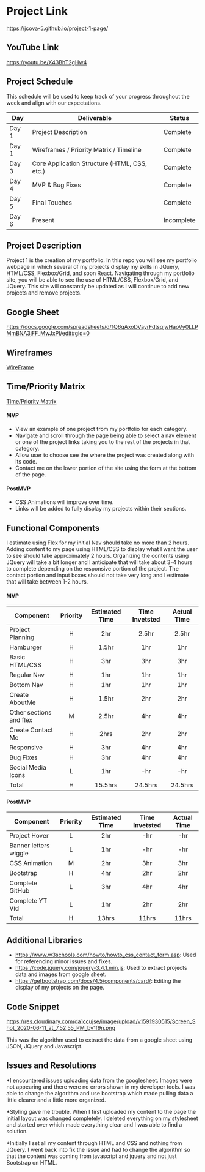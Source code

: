 # Project Link

https://jcova-5.github.io/project-1-page/

## YouTube Link

https://youtu.be/X43BhT2gHw4

## Project Schedule

This schedule will be used to keep track of your progress throughout the week and align with our expectations.  


|  Day | Deliverable | Status
|---|---| ---|
|Day 1| Project Description | Complete
|Day 1| Wireframes / Priority Matrix / Timeline | Complete
|Day 3| Core Application Structure (HTML, CSS, etc.) | Complete
|Day 4| MVP & Bug Fixes | Complete
|Day 5| Final Touches | Complete
|Day 6| Present | Incomplete


## Project Description

Project 1 is the creation of my portfolio. In this repo you will see my portfolio webpage in which several of my projects display my skills in JQuery, HTML/CSS, Flexbox/Grid, and soon React. Navigating through my portfolio site, you will be able to see the use of HTML/CSS, Flexbox/Grid, and JQuery. This site will constantly be updated as I will continue to add new projects and remove projects. 

## Google Sheet

https://docs.google.com/spreadsheets/d/1Q6qAxoDVayrFdtsqjwHaoVy0LLPMmBNA3jFF_MwJxPI/edit#gid=0

## Wireframes

[WireFrame](https://www.figma.com/file/z9tyc9XTJXGGIBbI787nte/Untitled?node-id=0%3A1)

## Time/Priority Matrix 

[Time/Priority Matrix](https://www.figma.com/file/q3dfFMsRx5wq8gVjxL2kD1/Untitled?node-id=0%3A1)


#### MVP 

- View an example of one project from my portfolio for each category.
- Navigate and scroll through the page being able to select a nav element 	or one of the project links taking you to the rest of the projects in that category.
- Allow user to choose see the where the project was created along with its code.
- Contact me on the lower portion of the site using the form at the bottom of the page.

#### PostMVP 

- CSS Animations will improve over time.
- Links will be added to fully display my projects within their sections.


## Functional Components

I estimate using Flex for my initial Nav should take no more than 2 hours. Adding content to my page using HTML/CSS to display what I want the user to see should take approximately 2 hours. Organizing the contents using JQuery will take a bit longer and I anticipate that will take about 3-4 hours to complete depending on the responsive portion of the project. The contact portion and input boxes should not take very long and I estimate that will take between 1-2 hours.

#### MVP
| Component | Priority | Estimated Time | Time Invetsted | Actual Time |
| --- | :---: |  :---: | :---: | :---: |
| Project Planning | H | 2hr | 2.5hr | 2.5hr|
| Hamburger | H | 1.5hr | 1hr | 1hr|
| Basic HTML/CSS | H | 3hr | 3hr | 3hr|
| Regular Nav | H | 1hr | 1hr | 1hr|
| Bottom Nav | H | 1hr | 1hr | 1hr|
| Create AboutMe | H | 1.5hr| 2hr | 2hr |
| Other sections and flex| M | 2.5hr | 4hr | 4hr|
| Create Contact Me | H | 2hrs| 2hr | 2hr |
| Responsive | H | 3hr | 4hr | 4hr|
| Bug Fixes | H | 3hr | 4hr | 4hr|
| Social Media Icons | L | 1hr | -hr | -hr|
| Total | H | 15.5hrs| 24.5hrs | 24.5hrs |

#### PostMVP
| Component | Priority | Estimated Time | Time Invetsted | Actual Time |
| --- | :---: |  :---: | :---: | :---: |
| Project Hover | L | 2hr | -hr | -hr|
| Banner letters wiggle | L | 1hr | -hr | -hr|
| CSS Animation | M | 2hr | 3hr | 3hr|
| Bootstrap | H | 4hr | 2hr | 2hr|
| Complete GitHub | L | 3hr | 4hr | 4hr|
| Complete YT Vid | L | 1hr | 2hr | 2hr|
| Total | H | 13hrs| 11hrs | 11hrs |

## Additional Libraries
 - https://www.w3schools.com/howto/howto_css_contact_form.asp: Used for referencing minor issues and fixes.
 - https://code.jquery.com/jquery-3.4.1.min.js: Used to extract projects data and images from google sheet.
 - https://getbootstrap.com/docs/4.5/components/card/: Editing the display of my projects on the page.
 

## Code Snippet

https://res.cloudinary.com/da1ccujse/image/upload/v1591930515/Screen_Shot_2020-06-11_at_7.52.55_PM_bv1f9n.png

This was the algorithm used to extract the data from a google sheet using JSON, JQuery and Javascript.

## Issues and Resolutions
 *I encountered issues uploading data from the googlesheet. Images were not appearing and there were no errors shown in my developer tools. I was able to change the algorithm and use bootstrap which made pulling data a little clearer and a little more organized.

 *Styling gave me trouble. When I first uploaded my content to the page the initial layout was changed completely. I deleted everything on my stylesheet and started over which made everything clear and I was able to find a solution.

 *Initially I set all my content through HTML and CSS and nothing from JQuery. I went back into fix the issue and had to change the algorithm so that the content was coming from javascript and jquery and not just Bootstrap on HTML.


